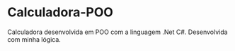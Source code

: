# Calculadora-POO
Calculadora desenvolvida em POO com a linguagem .Net C#. Desenvolvida com minha lógica.
